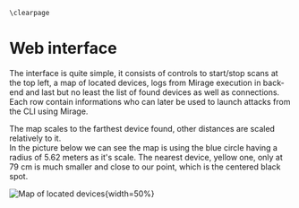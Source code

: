 ```{=latex}
\clearpage
```

# Web interface

The interface is quite simple, it consists of controls to start/stop scans at the top left, a map of located devices, logs from Mirage execution in back-end and last but no least the list of found devices as well as connections. Each row contain informations who can later be used to launch attacks from the CLI using Mirage.  

The map scales to the farthest device found, other distances are scaled relatively to it.  
In the picture below we can see the map is using the blue circle having a radius of 5.62 meters as it's scale. The nearest device, yellow one, only at 79 cm is much smaller and close to our point, which is the centered black spot.

![Map of located devices](img/radar.png){width=50%}